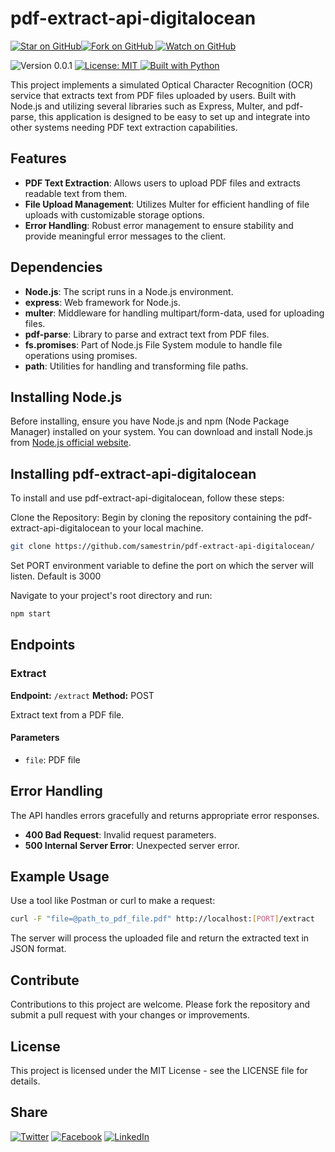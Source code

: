 # pdf-extract-api-digitalocean

[![Star on GitHub](https://img.shields.io/github/stars/samestrin/pdf-extract-api-digitalocean?style=social)](https://github.com/samestrin/pdf-extract-api-digitalocean/stargazers)[![Fork on GitHub](https://img.shields.io/github/forks/samestrin/pdf-extract-api-digitalocean?style=social) ](https://github.com/samestrin/pdf-extract-api-digitalocean/network/members)[![Watch on GitHub](https://img.shields.io/github/watchers/samestrin/pdf-extract-api-digitalocean?style=social)](https://github.com/samestrin/pdf-extract-api-digitalocean/watchers)

![Version 0.0.1](https://img.shields.io/badge/Version-0.0.1-blue) [![License: MIT](https://img.shields.io/badge/License-MIT-yellow.svg) ](https://opensource.org/licenses/MIT)[![Built with Python](https://img.shields.io/badge/Built%20with-Python-green)](https://www.python.org/)

This project implements a simulated Optical Character Recognition (OCR) service that extracts text from PDF files uploaded by users. Built with Node.js and utilizing several libraries such as Express, Multer, and pdf-parse, this application is designed to be easy to set up and integrate into other systems needing PDF text extraction capabilities.

## Features

- **PDF Text Extraction**: Allows users to upload PDF files and extracts readable text from them.
- **File Upload Management**: Utilizes Multer for efficient handling of file uploads with customizable storage options.
- **Error Handling**: Robust error management to ensure stability and provide meaningful error messages to the client.

## Dependencies

- **Node.js**: The script runs in a Node.js environment.
- **express**: Web framework for Node.js.
- **multer**: Middleware for handling multipart/form-data, used for uploading files.
- **pdf-parse**: Library to parse and extract text from PDF files.
- **fs.promises**: Part of Node.js File System module to handle file operations using promises.
- **path**: Utilities for handling and transforming file paths.

## Installing Node.js

Before installing, ensure you have Node.js and npm (Node Package Manager) installed on your system. You can download and install Node.js from [Node.js official website](https://nodejs.org/).

## Installing pdf-extract-api-digitalocean

To install and use pdf-extract-api-digitalocean, follow these steps:

Clone the Repository: Begin by cloning the repository containing the pdf-extract-api-digitalocean to your local machine.

```bash
git clone https://github.com/samestrin/pdf-extract-api-digitalocean/
```

Set PORT environment variable to define the port on which the server will listen. Default is 3000

Navigate to your project's root directory and run:

```bash
npm start
```

## **Endpoints**

### **Extract**

**Endpoint:** `/extract` **Method:** POST

Extract text from a PDF file.

#### **Parameters**

- `file`: PDF file

## **Error Handling**

The API handles errors gracefully and returns appropriate error responses.

- **400 Bad Request**: Invalid request parameters.
- **500 Internal Server Error**: Unexpected server error.

## **Example Usage**

Use a tool like Postman or curl to make a request:

```bash
curl -F "file=@path_to_pdf_file.pdf" http://localhost:[PORT]/extract
```

The server will process the uploaded file and return the extracted text in JSON format.

## Contribute

Contributions to this project are welcome. Please fork the repository and submit a pull request with your changes or improvements.

## License

This project is licensed under the MIT License - see the LICENSE file for details.

## Share

[![Twitter](https://img.shields.io/badge/X-Tweet-blue)](https://twitter.com/intent/tweet?text=Check%20out%20this%20awesome%20project!&url=https://github.com/samestrin/pdf-extract-api-digitalocean) [![Facebook](https://img.shields.io/badge/Facebook-Share-blue)](https://www.facebook.com/sharer/sharer.php?u=https://github.com/samestrin/pdf-extract-api-digitalocean) [![LinkedIn](https://img.shields.io/badge/LinkedIn-Share-blue)](https://www.linkedin.com/sharing/share-offsite/?url=https://github.com/samestrin/pdf-extract-api-digitalocean)
